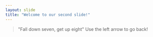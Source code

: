 ```yaml
---
layout: slide
title: "Welcome to our second slide!"
---
```

> "Fall down seven, get up eight"
Use the left arrow to go back!
